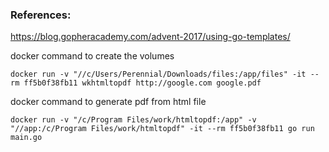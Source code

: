 ### References:
https://blog.gopheracademy.com/advent-2017/using-go-templates/

docker command to create the volumes

```
docker run -v "//c/Users/Perennial/Downloads/files:/app/files" -it --rm ff5b0f38fb11 wkhtmltopdf http://google.com google.pdf
```

docker command to generate pdf from html file

```
docker run -v "/c/Program Files/work/htmltopdf:/app" -v "//app:/c/Program Files/work/htmltopdf" -it --rm ff5b0f38fb11 go run main.go
```